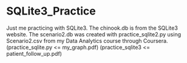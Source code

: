 # SQLite3_Practice
Just me practicing with SQLite3.
The chinook.db is from the SQLite3 website. The scenario2.db was created with practice_sqlite2.py using Scenario2.csv from my Data Analytics course through Coursera. 
(practice_sqlite.py <= my_graph.pdf)
(practice_sqlite3 <= patient_follow_up.pdf)
